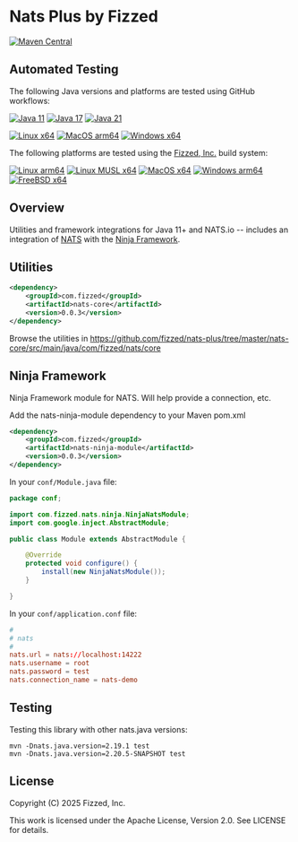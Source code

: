 # Nats Plus by Fizzed

[![Maven Central](https://img.shields.io/maven-central/v/com.fizzed/nats-plus?style=flat-square)](https://mvnrepository.com/artifact/com.fizzed/nats-plus)

## Automated Testing

The following Java versions and platforms are tested using GitHub workflows:

[![Java 11](https://img.shields.io/github/actions/workflow/status/fizzed/nats-plus/java11.yaml?branch=master&label=Java%2011&style=flat-square)](https://github.com/fizzed/nats-plus/actions/workflows/java11.yaml)
[![Java 17](https://img.shields.io/github/actions/workflow/status/fizzed/nats-plus/java17.yaml?branch=master&label=Java%2017&style=flat-square)](https://github.com/fizzed/nats-plus/actions/workflows/java17.yaml)
[![Java 21](https://img.shields.io/github/actions/workflow/status/fizzed/nats-plus/java21.yaml?branch=master&label=Java%2021&style=flat-square)](https://github.com/fizzed/nats-plus/actions/workflows/java21.yaml)

[![Linux x64](https://img.shields.io/github/actions/workflow/status/fizzed/nats-plus/java21.yaml?branch=master&label=Linux%20x64&style=flat-square)](https://github.com/fizzed/nats-plus/actions/workflows/java21.yaml)
[![MacOS arm64](https://img.shields.io/github/actions/workflow/status/fizzed/nats-plus/macos-arm64.yaml?branch=master&label=MacOS%20arm64&style=flat-square)](https://github.com/fizzed/nats-plus/actions/workflows/macos-arm64.yaml)
[![Windows x64](https://img.shields.io/github/actions/workflow/status/fizzed/nats-plus/windows-x64.yaml?branch=master&label=Windows%20x64&style=flat-square)](https://github.com/fizzed/nats-plus/actions/workflows/windows-x64.yaml)

The following platforms are tested using the [Fizzed, Inc.](http://fizzed.com) build system:

[![Linux arm64](https://img.shields.io/badge/Linux%20arm64-passing-green)](buildx-results.txt)
[![Linux MUSL x64](https://img.shields.io/badge/Linux%20MUSL%20x64-passing-green)](buildx-results.txt)
[![MacOS x64](https://img.shields.io/badge/MacOS%20x64-passing-green)](buildx-results.txt)
[![Windows arm64](https://img.shields.io/badge/Windows%20arm64-passing-green)](buildx-results.txt)
[![FreeBSD x64](https://img.shields.io/badge/FreeBSD%20x64-passing-green)](buildx-results.txt)

## Overview

Utilities and framework integrations for Java 11+ and NATS.io -- includes an integration of [NATS](https://nats.io/) with the [Ninja Framework](https://github.com/ninjaframework/ninja).

## Utilities

```xml
<dependency>
    <groupId>com.fizzed</groupId>
    <artifactId>nats-core</artifactId>
    <version>0.0.3</version>
</dependency>
```

Browse the utilities in https://github.com/fizzed/nats-plus/tree/master/nats-core/src/main/java/com/fizzed/nats/core

## Ninja Framework

Ninja Framework module for NATS. Will help provide a connection, etc.

Add the nats-ninja-module dependency to your Maven pom.xml

```xml
<dependency>
    <groupId>com.fizzed</groupId>
    <artifactId>nats-ninja-module</artifactId>
    <version>0.0.3</version>
</dependency>
```

In your `conf/Module.java` file:

```java
package conf;

import com.fizzed.nats.ninja.NinjaNatsModule;
import com.google.inject.AbstractModule;

public class Module extends AbstractModule {

    @Override
    protected void configure() {
        install(new NinjaNatsModule());
    }

}
```

In your `conf/application.conf` file:

```conf
#
# nats
#
nats.url = nats://localhost:14222
nats.username = root
nats.password = test
nats.connection_name = nats-demo
```

## Testing

Testing this library with other nats.java versions:

    mvn -Dnats.java.version=2.19.1 test
    mvn -Dnats.java.version=2.20.5-SNAPSHOT test

## License

Copyright (C) 2025 Fizzed, Inc.

This work is licensed under the Apache License, Version 2.0. See LICENSE for details.
